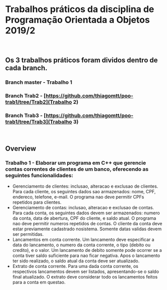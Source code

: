 # Trabalhos práticos da disciplina de Programação Orientada a Objetos 2019/2

<br>

## Os 3 trabalhos práticos foram dividos dentro de cada branch.

### Branch master - Trabalho 1

### Branch Trab2 - [https://github.com/thiagomtt/poo-trab1/tree/Trab2](Trabalho 2)

### Branch Trab3 - [https://github.com/thiagomtt/poo-trab1/tree/Trab3](Trabalho 3)

<br>

## Overview

### Trabalho 1 - Elaborar um programa em C++ que gerencie contas correntes de clientes de um banco, oferecendo as seguintes funcionalidades:

* Gerenciamento de clientes: inclusao, alteracao e exclusao de clientes. Para cada cliente, os seguintes dados sao armazenados: nome, CPF, endereco, telefone, e-mail. O programa nao deve permitir CPFs repetidos para clientes.<br>
* Gerenciamento de contas: inclusao, alteracao e exclusao de contas. Para cada conta, os seguintes dados devem ser armazenados: numero da conta, data de abertura, CPF do cliente, e saldo atual. O programa nao deve permitir numeros repetidos de contas. O cliente da conta deve estar previamente cadastrado nosistema. Somente datas validas devem ser permitidas.<br>
* Lancamentos em conta corrente. Um lancamento deve especificar a data do lancamento, o numero da conta corrente, o tipo (debito ou credito), e o valor. Um lancamento de debito somente pode ocorrer se a conta tiver saldo suficiente para nao ficar negativa. Apos o lancamento ter sido realizado, o saldo atual da conta deve ser atualizado.
* Extrato de conta corrente. Para uma dada conta corrente, os respectivos lancamentos devem ser listados, apresentando-se o saldo final atualizado. O extrato deve considerar todo os lancamentos feitos para a conta em questao.
